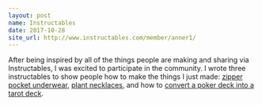 ```yaml
---
layout: post
name: Instructables
date: 2017-10-28
site_url: http://www.instructables.com/member/anner1/
---
```


After being inspired by all of the things people are making and sharing via Instructables, I was excited to participate in the community. I wrote three instructables to show people how to make the things I just made: <a href="http://www.instructables.com/id/Ladies-Zipper-Pocket-Underpants/" target="_blank" alt="instructable">zipper pocket underwear</a>, <a href="http://www.instructables.com/id/Wooden-Air-Plant-Necklace/" target="_blank" alt="instructable">plant necklaces</a>, and how to <a href="http://www.instructables.com/id/Convert-Poker-Cards-to-Tarot-Cards/" target="_blank" alt="instructable">convert a poker deck into a tarot deck</a>.



